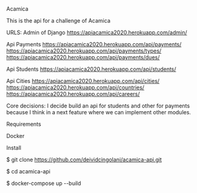 Acamica

This is the api for a challenge of Acamica

URLS:
Admin of Django
https://apiacamica2020.herokuapp.com/admin/

Api Payments
https://apiacamica2020.herokuapp.com/api/payments/
https://apiacamica2020.herokuapp.com/api/payments/types/
https://apiacamica2020.herokuapp.com/api/payments/dues/

Api Students
https://apiacamica2020.herokuapp.com/api/students/

Api Cities
https://apiacamica2020.herokuapp.com/api/cities/
https://apiacamica2020.herokuapp.com/api/countries/
https://apiacamica2020.herokuapp.com/api/careers/

Core decisions:
I decide build an api for students and other for payments because I think in a next feature where we can implement other modules.


Requirements

Docker

Install

$ git clone https://github.com/deividcingolani/acamica-api.git

$ cd acamica-api

$ docker-compose up --build
  
